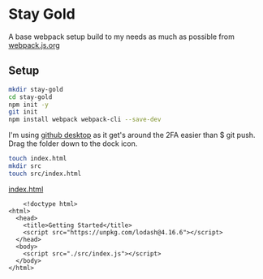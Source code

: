 # Stay Gold
A base webpack setup build to my needs as much as possible from [webpack.js.org](https://webpack.js.org/guides/getting-started/)

## Setup
```bash
mkdir stay-gold
cd stay-gold
npm init -y
git init
npm install webpack webpack-cli --save-dev
```

I'm using [github desktop](https://desktop.github.com) as it get's around the 2FA easier than $ git push.
Drag the folder down to the dock icon.

```bash
touch index.html
mkdir src
touch src/index.html
```

[index.html](index.html)
```
    <!doctype html>
<html>
  <head>
    <title>Getting Started</title>
    <script src="https://unpkg.com/lodash@4.16.6"></script>
  </head>
  <body>
    <script src="./src/index.js"></script>
  </body>
</html>
```
